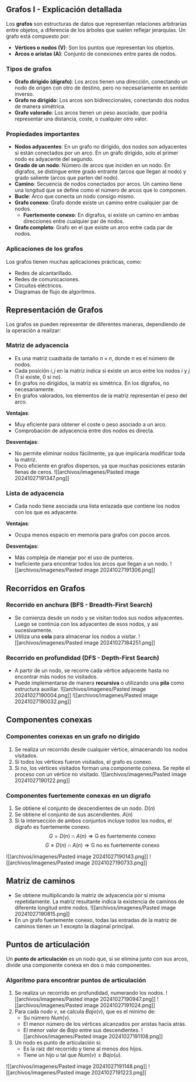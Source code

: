 ## Grafos I - Explicación detallada

Los **grafos** son estructuras de datos que representan relaciones arbitrarias entre objetos, a diferencia de los árboles que suelen reflejar jerarquías. Un grafo está compuesto por:

- **Vértices o nodos (V)**: Son los puntos que representan los objetos.
- **Arcos o aristas (A)**: Conjunto de conexiones entre pares de nodos.

### Tipos de grafos
- **Grafo dirigido (dígrafo)**: Los arcos tienen una dirección, conectando un nodo de origen con otro de destino, pero no necesariamente en sentido inverso.
- **Grafo no dirigido**: Los arcos son bidireccionales, conectando dos nodos de manera simétrica.
- **Grafo valorado**: Los arcos tienen un peso asociado, que podría representar una distancia, coste, o cualquier otro valor.

### Propiedades importantes
- **Nodos adyacentes**: En un grafo no dirigido, dos nodos son adyacentes si están conectados por un arco. En un grafo dirigido, solo el primer nodo es adyacente del segundo.
- **Grado de un nodo**: Número de arcos que inciden en un nodo. En dígrafos, se distingue entre grado entrante (arcos que llegan al nodo) y grado saliente (arcos que parten del nodo).
- **Camino**: Secuencia de nodos conectados por arcos. Un camino tiene una longitud que se define como el número de arcos que lo componen.
- **Bucle**: Arco que conecta un nodo consigo mismo.
- **Grafo conexo**: Grafo donde existe un camino entre cualquier par de nodos.
  - **Fuertemente conexo**: En dígrafos, si existe un camino en ambas direcciones entre cualquier par de nodos.
- **Grafo completo**: Grafo en el que existe un arco entre cada par de nodos.

### Aplicaciones de los grafos
Los grafos tienen muchas aplicaciones prácticas, como:

- Redes de alcantarillado.
- Redes de comunicaciones.
- Circuitos eléctricos.
- Diagramas de flujo de algoritmos.

## Representación de Grafos

Los grafos se pueden representar de diferentes maneras, dependiendo de la operación a realizar:

### Matriz de adyacencia
- Es una matriz cuadrada de tamaño $n \times n$, donde $n$ es el número de nodos.
- Cada posición $i,j$ en la matriz indica si existe un arco entre los nodos $i$ y $j$ (1 si existe, 0 si no).
- En grafos no dirigidos, la matriz es simétrica. En los dígrafos, no necesariamente.
- En grafos valorados, los elementos de la matriz representan el peso del arco.

**Ventajas**:
- Muy eficiente para obtener el coste o peso asociado a un arco.
- Comprobación de adyacencia entre dos nodos es directa.

**Desventajas**:
- No permite eliminar nodos fácilmente, ya que implicaría modificar toda la matriz.
- Poco eficiente en grafos dispersos, ya que muchas posiciones estarán llenas de ceros.
![[archivos/imagenes/Pasted image 20241027191347.png]]
### Lista de adyacencia
- Cada nodo tiene asociada una lista enlazada que contiene los nodos con los que es adyacente.
  
**Ventajas**:
- Ocupa menos espacio en memoria para grafos con pocos arcos.
  
**Desventajas**:
- Más compleja de manejar por el uso de punteros.
- Ineficiente para encontrar todos los arcos que llegan a un nodo.
![[archivos/imagenes/Pasted image 20241027191306.png]]
## Recorridos en Grafos

### Recorrido en anchura (BFS - Breadth-First Search)
- Se comienza desde un nodo y se visitan todos sus nodos adyacentes. Luego se continúa con los adyacentes de esos nodos, y así sucesivamente.
- Utiliza una **cola** para almacenar los nodos a visitar.
![[archivos/imagenes/Pasted image 20241027184251.png]]
### Recorrido en profundidad (DFS - Depth-First Search)
- A partir de un nodo, se recorre cada vértice adyacente hasta no encontrar más nodos no visitados.
- Puede implementarse de manera **recursiva** o utilizando una **pila** como estructura auxiliar.
![[archivos/imagenes/Pasted image 20241027190004.png]]
![[archivos/imagenes/Pasted image 20241027190032.png]]
## Componentes conexas

### Componentes conexas en un grafo no dirigido
1. Se realiza un recorrido desde cualquier vértice, almacenando los nodos visitados.
2. Si todos los vértices fueron visitados, el grafo es conexo.
3. Si no, los vértices visitados forman una componente conexa. Se repite el proceso con un vértice no visitado.
![[archivos/imagenes/Pasted image 20241027190122.png]]
### Componentes fuertemente conexas en un dígrafo
1. Se obtiene el conjunto de descendientes de un nodo. $D(n)$
2. Se obtiene el conjunto de sus ascendientes. $A(n)$
3. Si la intersección de ambos conjuntos incluye todos los nodos, el dígrafo es fuertemente conexo.
$$G = D(n) \cap  A(n) \Longrightarrow \text {G es fuertemente conexo}$$
$$G \neq D(n) \cap  A(n) \Longrightarrow \text {G no es fuertemente conexo}$$


![[archivos/imagenes/Pasted image 20241027190143.png]]
![[archivos/imagenes/Pasted image 20241027190733.png]]
## Matriz de caminos
- Se obtiene multiplicando la matriz de adyacencia por sí misma repetidamente. La matriz resultante indica la existencia de caminos de diferente longitud entre nodos.
![[archivos/imagenes/Pasted image 20241027190815.png]]
- En un grafo fuertemente conexo, todas las entradas de la matriz de caminos tienen un 1 excepto la diagonal principal.

## Puntos de articulación
Un **punto de articulación** es un nodo que, si se elimina junto con sus arcos, divide una componente conexa en dos o más componentes.

### Algoritmo para encontrar puntos de articulación
1. Se realiza un recorrido en profundidad, numerando los nodos.
![[archivos/imagenes/Pasted image 20241027190947.png]]
![[archivos/imagenes/Pasted image 20241027191024.png]]
2. Para cada nodo $v$, se calcula $Bajo(v)$, que es el mínimo de:
   - Su número $Num(v)$.
   - El menor número de los vértices alcanzados por aristas hacia atrás.
   - El menor valor de $Bajo$ entre sus descendientes.
![[archivos/imagenes/Pasted image 20241027191108.png]]
3. Un nodo es punto de articulación si:
   - Es la raíz del recorrido y tiene al menos dos hijos.
   - Tiene un hijo $u$ tal que $Num(v) \leq Bajo(u)$.

![[archivos/imagenes/Pasted image 20241027191148.png]]
![[archivos/imagenes/Pasted image 20241027191223.png]]